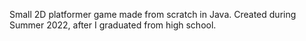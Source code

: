 Small 2D platformer game made from scratch in Java. Created during Summer 2022, after I graduated from high school.
